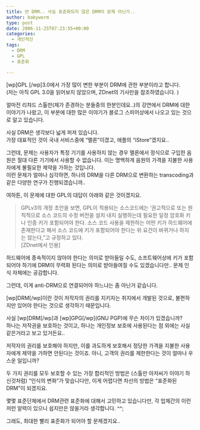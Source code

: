 ```yaml
---
title: 반 DRM.. 사실 표준화되지 않은 DRM이 문제 아닌가..
author: babyworm
type: post
date: 2006-11-25T07:23:55+00:00
categories:
  - 개인적인
tags:
  - DRM
  - GPL
  - 표준화

---
```

[wp]GPL [/wp]3.0에서 가장 많이 변한 부분이 DRM에 관한 부분이라고 합니다.  
(저는 아직 GPL 3.0을 읽어보지 않았으며, ZDnet의 기사만을 참조하였습니다. )

얼마전 리챠드 스톨만(제가 존경하는 분들중의 한분인데요..)의 강연에서 DRM에 대한 이야기가 나왔고, 이 부분에 대한 많은 이야기가 블로그 스피어상에서 나오고 있는 것으로 알고 있습니다.

사실 DRM은 생각보다 넓게 퍼져 있습니다.  
가장 대표적인 것이 국내 서비스중에 &#8220;멜론&#8221;이겠고, 애플의 &#8220;iStore&#8221;겠지요..

그런데, 문제는 사용자가 특정 기기를 사용하지 않는 경우 멜론에서 정식으로 구입한 음원은 절대 다른 기기에서 사용할 수 없습니다. 이는 명백하게 음원의 가격을 지불한 사용자에게 불필요한 제약을 가하는 것입니다.  
이런 문제가 얼마나 심각하면, 하나의 DRM을 다른 DRM으로 변환하는 transcoding과 같은 다양한 연구가 진행되겠습니까.. 

여하튼, 이 문제에 대한 GPL의 대답이 아래와 같은 것이겠지요.

> GPLv3의 개정 초안을 보면, GPL이 적용되는 소스코드에는 ‘권고적으로 또는 원칙적으로 소스 코드의 수정 버전을 설치 내지 실행하는데 필요한 일정 암호화 키나 인증 키가 포함되어야 한다. 소스 코드 사용을 제한하는 어떤 키가 하드웨어에 존재한다고 해서 소스 코드에 키가 포함되어야 한다는 위 요건이 바뀌거나 하지는 않는다,”고 규정하고 있다.  
> [ZDnet에서 인용]  
> </BLOCKQUOTE>
> 
> 하드웨어에 종속적이지 않아야 한다는 의미로 받아들일 수도, 소프트웨어상에 키가 포함되어야 하기에 DRM이 무력화 된다는 의미로 받아들여질 수도 있겠습니다만.. 문제 인식 자체에는 공감합니다. 
> 
> 그런데, 이게 anti-DRM으로 연결되어야 하느냐는 좀 아닌거 같습니다. 
> 
> [wp]DRM[/wp]이란 것이 저작자의 권리를 지키자는 취지에서 개발된 것으로, 불편하지만 있어야 한다는 것으로 생각하기 때문입니다. 
> 
> 사실 \[wp]DRM[/wp]과 [wp]GPG[/wp\](GNU PGP)에 무슨 차이가 있겠습니까?  
> 하나는 저작권을 보호하는 것이고, 하나는 개인정보 보호에 사용된다는 점 외에는 사실 같은거라고 보고 있거든요..
> 
> 저작자의 권리를 보호해야 하지만, 이를 과도하게 보호해서 정당한 가격을 지불한 사용자에게 제약을 가하면 안된다는 것이죠. 아니, 고객의 권리를 제한한다는 것이 얼마나 우스운 일입니까?
> 
> 두 가지 권리를 모두 보호할 수 있는 가장 합리적인 방법은 (스톨만 아저씨가 이야기 하신것처럼) &#8220;인식의 변화&#8221;가 맞습니다만, 이게 어렵다면 차선의 방법은 &#8220;표준화된 DRM&#8221;이 되겠지요.
> 
> 몇몇 표준단체에서 DRM관련 표준화에 대해서 고민하고 있습니다만, 각 업체간의 이런 저런 알력이 있으니 쉽지만은 않을거라 생각합니다. ^^;
> 
> 그래도, 최대한 빨리 표준화가 되어야 할 문제겠지요..